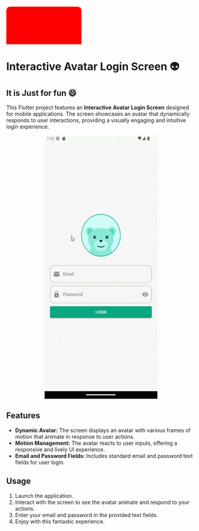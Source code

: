 <p align="center">
<div style="width: 200px; height: 100px; background-color: red; border-top-left-radius: 10px; border-top-right-radius: 10px;">
    <!-- Content goes here -->
</div>
</p>


# Interactive Avatar Login Screen 👽

## It is Just for fun 😄

This Flutter project features an **Interactive Avatar Login Screen** designed for mobile applications. The screen showcases an avatar that dynamically responds to user interactions, providing a visually engaging and intuitive login experience.

<p align="center">
  <img src="assets/screenshoot/av.gif" width="300"  height="700" alt="Avatar Animation">
</p>


## Features

- **Dynamic Avatar:** The screen displays an avatar with various frames of motion that animate in response to user actions.
- **Motion Management:** The avatar reacts to user inputs, offering a responsive and lively UI experience.
- **Email and Password Fields:** Includes standard email and password text fields for user login.

## Usage

1. Launch the application.
2. Interact with the screen to see the avatar animate and respond to your actions.
3. Enter your email and password in the provided text fields.
4. Enjoy with this fantastic experience.





